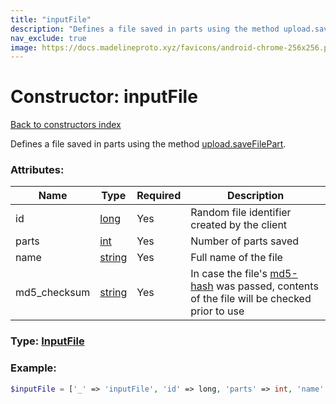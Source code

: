 ```yaml
---
title: "inputFile"
description: "Defines a file saved in parts using the method upload.saveFilePart."
nav_exclude: true
image: https://docs.madelineproto.xyz/favicons/android-chrome-256x256.png
---
```

# Constructor: inputFile  
[Back to constructors index](/API_docs/constructors/index.html)



Defines a file saved in parts using the method [upload.saveFilePart](../methods/upload.saveFilePart.html).

### Attributes:

| Name     |    Type       | Required | Description |
|----------|---------------|----------|-------------|
|id|[long](/API_docs/types/long.html) | Yes|Random file identifier created by the client|
|parts|[int](/API_docs/types/int.html) | Yes|Number of parts saved|
|name|[string](/API_docs/types/string.html) | Yes|Full name of the file|
|md5\_checksum|[string](/API_docs/types/string.html) | Yes|In case the file's [md5-hash](https://en.wikipedia.org/wiki/MD5#MD5_hashes) was passed, contents of the file will be checked prior to use|



### Type: [InputFile](/API_docs/types/InputFile.html)


### Example:

```php
$inputFile = ['_' => 'inputFile', 'id' => long, 'parts' => int, 'name' => 'string', 'md5_checksum' => 'string'];
```  
